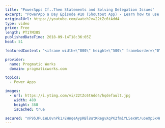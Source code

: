 ```yaml
---
title: "PowerApps If..Then Statements and Solving Delegation Issues"
excerpt: "PowerApp a Day Episode #10 (Shoutout App) - Learn how to use If..Then statements and deal with challenges with SharePoint delegation in PowerApps  Pragmatic Works Training : https://pragmaticworks.com/training/on-demand-training"
originalUrl: https://youtube.com/watch?v=22tZc6tAdd4
type: video
price: Free
length: PT17M38S
publishedDateTime: 2018-09-14T18:36:05Z
heat: 51

featuredContent: "<iframe width=\"800\" height=\"500\" frameborder=\"0\" src=\"https://www.youtube.com/embed/22tZc6tAdd4\" allow=\"accelerometer; autoplay; encrypted-media; gyroscope; picture-in-picture\" allowfullscreen></iframe>"

provider:
  name: Progmatic Works
  domain: pragmaticworks.com

topics:
  - Power Apps

images:
  - url: https://i.ytimg.com/vi/22tZc6tAdd4/hqdefault.jpg
    width: 480
    height: 360
    isCached: true

secured: "nP9bJPu1WL0vnPk1/EWnqeAypRBl8utKRegvXqPK2fmiYL5exWt/uoeXp5x4WzJsVhXJtDv7e5siI0pz0rM3DAVYX8ikAMNh61TSRAqOngV0YPD5Yr18yUUVAsv40SdoZiGcqIqE+cbwEfIs8rC1H89xjuIzEJR4rjPxmdfLdUgQDD0WnJzA71u50Mkz6hMP4/dkPhciKulJBYKf+ah8adERcIMmEYjBiPRgGO+BEQuePGMQq8TOc3yE26Io2LXjEVrY3ooOkUDr2zPWk7MyEnurCTk9B5shC2qhH7N8NzHdEUozDum7PzkFuXw475yYaSA12v2MZ+tskQD9vBQVsX1gCLBgoq3rp1R3TuY88pmaduLs8nq31eYXDFh4RjcZE1yY50QegxTl6CH1KNCPZK1j3zQ12GzzBphMALNFIC0=;STd3jfPax83f24y6XaiORg=="
---
```



